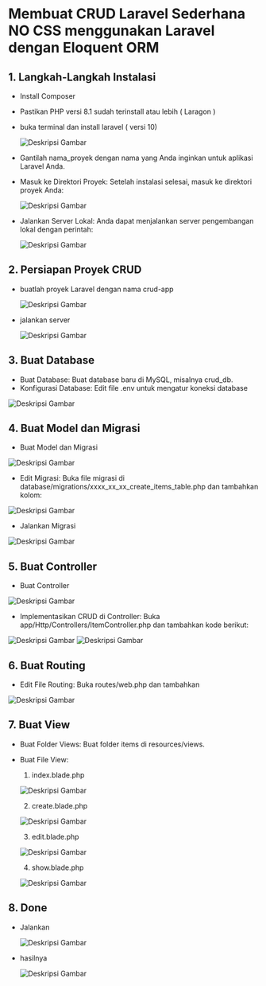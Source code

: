 # Membuat CRUD Laravel Sederhana NO CSS menggunakan Laravel dengan Eloquent ORM
## 1. Langkah-Langkah Instalasi
- Install Composer 
- Pastikan PHP versi 8.1 sudah terinstall atau lebih ( Laragon )
- buka terminal dan install laravel ( versi 10)

    ![Deskripsi Gambar](./Gambar/image1.png)

- Gantilah nama_proyek dengan nama yang Anda inginkan untuk aplikasi Laravel Anda.
- Masuk ke Direktori Proyek: Setelah instalasi selesai, masuk ke direktori proyek Anda:
    
    ![Deskripsi Gambar](./Gambar/image2.png)
- Jalankan Server Lokal: Anda dapat menjalankan server pengembangan lokal dengan perintah:
    
    ![Deskripsi Gambar](./Gambar/image3.png)
## 2. Persiapan Proyek CRUD
- buatlah proyek Laravel dengan nama crud-app
    
    ![Deskripsi Gambar](./Gambar/image4.png)
- jalankan server
    
    ![Deskripsi Gambar](./Gambar/image5.png)
## 3. Buat Database
-   Buat Database: Buat database baru di MySQL, misalnya crud_db.
- Konfigurasi Database: Edit file .env untuk mengatur koneksi database

![Deskripsi Gambar](./Gambar/image6.png)
## 4. Buat Model dan Migrasi
- Buat Model dan Migrasi

![Deskripsi Gambar](./Gambar/image7.png)
- Edit Migrasi: Buka file migrasi di database/migrations/xxxx_xx_xx_create_items_table.php dan tambahkan kolom:

![Deskripsi Gambar](./Gambar/image8.png)
- Jalankan Migrasi

![Deskripsi Gambar](./Gambar/image9.png)
## 5. Buat Controller
- Buat Controller

![Deskripsi Gambar](./Gambar/image10.png)
- Implementasikan CRUD di Controller: Buka app/Http/Controllers/ItemController.php dan tambahkan kode berikut:

![Deskripsi Gambar](./Gambar/image11A.png)
![Deskripsi Gambar](./Gambar/image11B.png)

## 6. Buat Routing
-   Edit File Routing: Buka routes/web.php dan tambahkan

![Deskripsi Gambar](./Gambar/image12.png)

## 7. Buat View
- Buat Folder Views: Buat folder items di resources/views.
-   Buat File View:
     1. index.blade.php

     ![Deskripsi Gambar](./Gambar/image13.png)

     2. create.blade.php

     ![Deskripsi Gambar](./Gambar/image14.png)

     3. edit.blade.php

     ![Deskripsi Gambar](./Gambar/image15.png)
     
     4. show.blade.php

     ![Deskripsi Gambar](./Gambar/image16.png)

## 8. Done
- Jalankan 

  ![Deskripsi Gambar](./Gambar/image17.png)

- hasilnya

  ![Deskripsi Gambar](./Gambar/image18.png)

